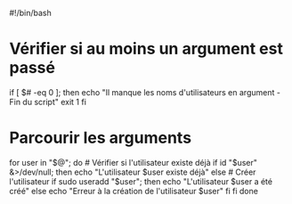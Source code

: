 #!/bin/bash
# Vérifier si au moins un argument est passé
if [ $# -eq 0 ]; then
    echo "Il manque les noms d'utilisateurs en argument - Fin du script"
    exit 1
fi
# Parcourir les arguments 
for user in "$@"; do
    # Vérifier si l'utilisateur existe déjà
    if id "$user" &>/dev/null; then
        echo "L'utilisateur $user existe déjà"
    else
        # Créer l'utilisateur
        if sudo useradd "$user"; then
            echo "L'utilisateur $user a été créé"
        else
            echo "Erreur à la création de l'utilisateur $user"
        fi
    fi
done

